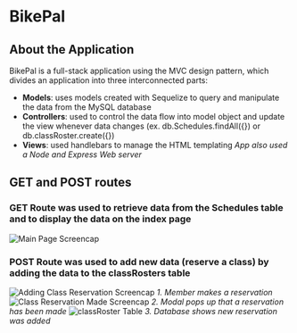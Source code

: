 # BikePal

## About the Application
BikePal is a full-stack application using the MVC design pattern, which divides an application into three interconnected parts:
* **Models**: uses models created with Sequelize to query and manipulate the data from the MySQL database
* **Controllers**: used to control the data flow into model object and update the view whenever data changes (ex. db.Schedules.findAll({}) or db.classRoster.create({})
* **Views**: used handlebars to manage the HTML templating
*App also used a Node and Express Web server*

## GET and POST routes

### GET Route was used to retrieve data from the Schedules table and to display the data on the index page
![Main Page Screencap](https://image.ibb.co/icsC0K/Main_Page.png)

### POST Route was used to add new data (reserve a class) by adding the data to the classRosters table
![Adding Class Reservation Screencap](https://image.ibb.co/bvto7z/Adding_Reservation.png)
*1. Member makes a reservation*
![Class Reservation Made Screencap](https://image.ibb.co/gGDMSz/Reservation_Made.png)
*2. Modal pops up that a reservation has been made*
![classRoster Table](https://image.ibb.co/nsmmue/Class_Roster_Table.png)
*3. Database shows new reservation was added*

